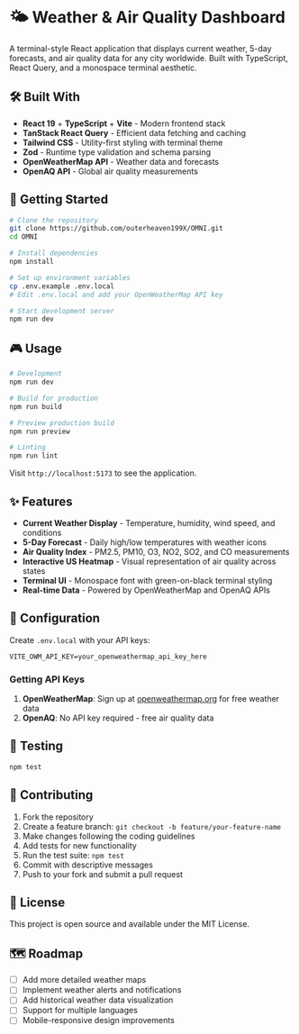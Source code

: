 # 🌤️ Weather & Air Quality Dashboard

A terminal-style React application that displays current weather, 5-day forecasts, and air quality data for any city worldwide. Built with TypeScript, React Query, and a monospace terminal aesthetic.

## 🛠 Built With

- **React 19** + **TypeScript** + **Vite** - Modern frontend stack
- **TanStack React Query** - Efficient data fetching and caching
- **Tailwind CSS** - Utility-first styling with terminal theme
- **Zod** - Runtime type validation and schema parsing
- **OpenWeatherMap API** - Weather data and forecasts
- **OpenAQ API** - Global air quality measurements

## 🚀 Getting Started

```bash
# Clone the repository
git clone https://github.com/outerheaven199X/OMNI.git
cd OMNI

# Install dependencies
npm install

# Set up environment variables
cp .env.example .env.local
# Edit .env.local and add your OpenWeatherMap API key

# Start development server
npm run dev
```

## 🎮 Usage

```bash
# Development
npm run dev

# Build for production
npm run build

# Preview production build
npm run preview

# Linting
npm run lint
```

Visit `http://localhost:5173` to see the application.

## ✨ Features

- **Current Weather Display** - Temperature, humidity, wind speed, and conditions
- **5-Day Forecast** - Daily high/low temperatures with weather icons
- **Air Quality Index** - PM2.5, PM10, O3, NO2, SO2, and CO measurements
- **Interactive US Heatmap** - Visual representation of air quality across states
- **Terminal UI** - Monospace font with green-on-black terminal styling
- **Real-time Data** - Powered by OpenWeatherMap and OpenAQ APIs

## 🔧 Configuration

Create `.env.local` with your API keys:

```env
VITE_OWM_API_KEY=your_openweathermap_api_key_here
```

### Getting API Keys

1. **OpenWeatherMap**: Sign up at [openweathermap.org](https://openweathermap.org) for free weather data
2. **OpenAQ**: No API key required - free air quality data

## 🧪 Testing

```bash
npm test
```

## 🤝 Contributing

1. Fork the repository
2. Create a feature branch: `git checkout -b feature/your-feature-name`
3. Make changes following the coding guidelines
4. Add tests for new functionality
5. Run the test suite: `npm test`
6. Commit with descriptive messages
7. Push to your fork and submit a pull request

## 📜 License

This project is open source and available under the MIT License.

## 🗺 Roadmap

- [ ] Add more detailed weather maps
- [ ] Implement weather alerts and notifications
- [ ] Add historical weather data visualization
- [ ] Support for multiple languages
- [ ] Mobile-responsive design improvements